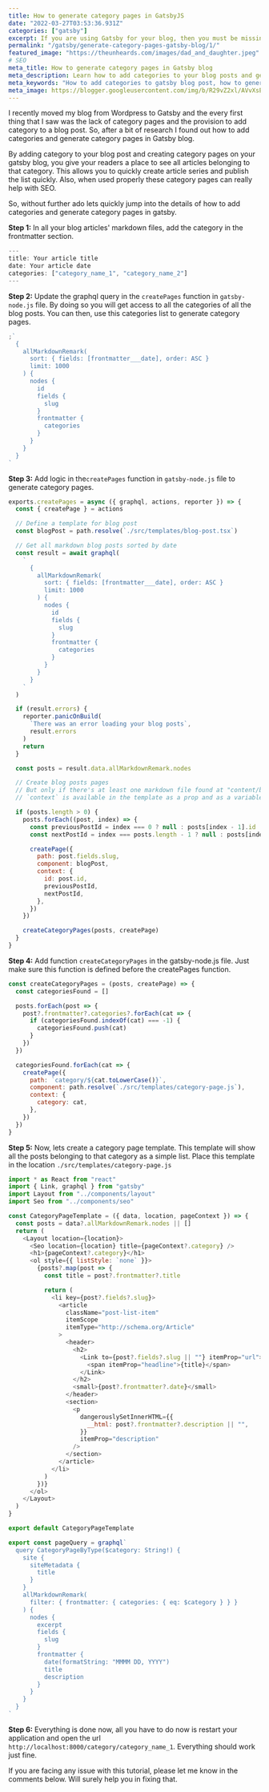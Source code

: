 ```yaml
---
title: How to generate category pages in GatsbyJS
date: "2022-03-27T03:53:36.931Z"
categories: ["gatsby"]
excerpt: If you are using Gatsby for your blog, then you must be missing out the functionality to specify categories for your blog posts and the category pages. These category pages not only allow your readers to quickly see all articles belonging to a category, but can also play a pivotal role in gaining SEO benefits.
permalink: "/gatsby/generate-category-pages-gatsby-blog/1/"
featured_image: "https://theunheards.com/images/dad_and_daughter.jpeg"
# SEO
meta_title: How to generate category pages in Gatsby blog
meta_description: Learn how to add categories to your blog posts and generate category pages in your gatsby blog. These category pages can help your readers and can help you with SEO.
meta_keywords: "How to add categories to gatsby blog post, how to generate category pages in gatsby, how to create category pages in gatsby"
meta_image: https://blogger.googleusercontent.com/img/b/R29vZ2xl/AVvXsEiK0YI12f57QLvk1sEr1ISNLObUHvX3Ijraq2pHgnpmLsAI0rdemN93xhoXVx-AIBJJ9iNOVQrIxEJTf1h1v8Rb9-73-4tg7JB_i5WMG1K_WzuFgZnm3WjdUw_CCtvwzQDK1b2ctVBO1Dv_SN3QUlR0ec5KozLP0ydfUIIEQxED4D2VZ7iouISnHH_eqQ/s1600/og_1.png
---
```


I recently moved my blog from Wordpress to Gatsby and the every first thing that I saw was the lack of category pages and the provision to add category to a blog post. So, after a bit of research I found out how to add categories and generate category pages in Gatsby blog.

By adding category to your blog post and creating category pages on your gatsby blog, you give your readers a place to see all articles belonging to that category. This allows you to quickly create article series and publish the list quickly. Also, when used properly these category pages can really help with SEO.

<!--ADSENSE-->

So, without further ado lets quickly jump into the details of how to add categories and generate category pages in gatsby.

**Step 1:** In all your blog articles' markdown files, add the category in the frontmatter section.

```javascript
---
title: Your article title
date: Your article date
categories: ["category_name_1", "category_name_2"]
---
```

**Step 2:** Update the graphql query in the `createPages` function in `gatsby-node.js` file. By doing so you will get access to all the categories of all the blog posts. You can then, use this categories list to generate category pages.

```javascript
;`
  {
    allMarkdownRemark(
      sort: { fields: [frontmatter___date], order: ASC }
      limit: 1000
    ) {
      nodes {
        id
        fields {
          slug
        }
        frontmatter {
          categories
        }
      }
    }
  }
`
```

**Step 3:** Add logic in the`createPages` function in `gatsby-node.js` file to generate category pages.

```javascript
exports.createPages = async ({ graphql, actions, reporter }) => {
  const { createPage } = actions

  // Define a template for blog post
  const blogPost = path.resolve(`./src/templates/blog-post.tsx`)

  // Get all markdown blog posts sorted by date
  const result = await graphql(
    `
      {
        allMarkdownRemark(
          sort: { fields: [frontmatter___date], order: ASC }
          limit: 1000
        ) {
          nodes {
            id
            fields {
              slug
            }
            frontmatter {
              categories
            }
          }
        }
      }
    `
  )

  if (result.errors) {
    reporter.panicOnBuild(
      `There was an error loading your blog posts`,
      result.errors
    )
    return
  }

  const posts = result.data.allMarkdownRemark.nodes

  // Create blog posts pages
  // But only if there's at least one markdown file found at "content/blog" (defined in gatsby-config.js)
  // `context` is available in the template as a prop and as a variable in GraphQL

  if (posts.length > 0) {
    posts.forEach((post, index) => {
      const previousPostId = index === 0 ? null : posts[index - 1].id
      const nextPostId = index === posts.length - 1 ? null : posts[index + 1].id

      createPage({
        path: post.fields.slug,
        component: blogPost,
        context: {
          id: post.id,
          previousPostId,
          nextPostId,
        },
      })
    })

    createCategoryPages(posts, createPage)
  }
}
```

**Step 4:** Add function `createCategoryPages` in the gatsby-node.js file. Just make sure this function is defined before the createPages function.

```javascript
const createCategoryPages = (posts, createPage) => {
  const categoriesFound = []

  posts.forEach(post => {
    post?.frontmatter?.categories?.forEach(cat => {
      if (categoriesFound.indexOf(cat) === -1) {
        categoriesFound.push(cat)
      }
    })
  })

  categoriesFound.forEach(cat => {
    createPage({
      path: `category/${cat.toLowerCase()}`,
      component: path.resolve(`./src/templates/category-page.js`),
      context: {
        category: cat,
      },
    })
  })
}
```

**Step 5:** Now, lets create a category page template. This template will show all the posts belonging to that category as a simple list. Place this template in the location `./src/templates/category-page.js`

```javascript
import * as React from "react"
import { Link, graphql } from "gatsby"
import Layout from "../components/layout"
import Seo from "../components/seo"

const CategoryPageTemplate = ({ data, location, pageContext }) => {
  const posts = data?.allMarkdownRemark.nodes || []
  return (
    <Layout location={location}>
      <Seo location={location} title={pageContext?.category} />
      <h1>{pageContext?.category}</h1>
      <ol style={{ listStyle: `none` }}>
        {posts?.map(post => {
          const title = post?.frontmatter?.title

          return (
            <li key={post?.fields?.slug}>
              <article
                className="post-list-item"
                itemScope
                itemType="http://schema.org/Article"
              >
                <header>
                  <h2>
                    <Link to={post?.fields?.slug || ""} itemProp="url">
                      <span itemProp="headline">{title}</span>
                    </Link>
                  </h2>
                  <small>{post?.frontmatter?.date}</small>
                </header>
                <section>
                  <p
                    dangerouslySetInnerHTML={{
                      __html: post?.frontmatter?.description || "",
                    }}
                    itemProp="description"
                  />
                </section>
              </article>
            </li>
          )
        })}
      </ol>
    </Layout>
  )
}

export default CategoryPageTemplate

export const pageQuery = graphql`
  query CategoryPageByType($category: String!) {
    site {
      siteMetadata {
        title
      }
    }
    allMarkdownRemark(
      filter: { frontmatter: { categories: { eq: $category } } }
    ) {
      nodes {
        excerpt
        fields {
          slug
        }
        frontmatter {
          date(formatString: "MMMM DD, YYYY")
          title
          description
        }
      }
    }
  }
`
```

**Step 6:** Everything is done now, all you have to do now is restart your application and open the url `http://localhost:8000/category/category_name_1`. Everything should work just fine.

If you are facing any issue with this tutorial, please let me know in the comments below. Will surely help you in fixing that.
